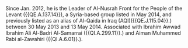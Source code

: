  Since Jan. 2012, he is the Leader of Al-Nusrah Front for the People of the 
Levant ({{QE.A.137.14}}), a Syria-based group listed in May 2014, and previously 
listed as an alias of Al-Qaida in Iraq (AQI)({{QE.J.115.04}}.) between 30 May 2013 
and 13 May 2014. Associated with Ibrahim Awwad Ibrahim Ali Al-Badri Al-Samarrai 
({{QI.A.299.11}}.) and Aiman Muhammed Rabi al-Zawahiri ({{QI.A.6.01}}.). 
